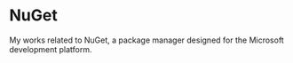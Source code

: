 # NuGet
My works related to NuGet, a package manager designed for the Microsoft development platform.
